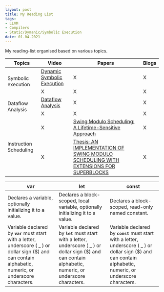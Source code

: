 ```yaml
---
layout: post
title: My Reading List
tags:
- LLVM
- Compilers
- Static/Dymanic/Symbolic Execution
date: 01-04-2021
---
```

My reading-list organised based on various topics.


<table class="tg">
<thead>
  <tr>
    <th class="tg-9ydz">Topics</th>
    <th class="tg-9ydz">Video</th>
    <th class="tg-9ydz">Papers</th>
    <th class="tg-9ydz">Blogs</th>
  </tr>
</thead>
<tbody>
  <tr>
    <td class="tg-jbrg" rowspan="2">Symbolic execution</td>
    <td class="tg-de2y"><a href="https://www.youtube.com/watch?v=QrtGOrSrVPQ" target="_blank" rel="noopener noreferrer">Dynamic Symbolic Execution</a></td>
    <td class="tg-de2y">X</td>
    <td class="tg-de2y">X</td>
  </tr>
  <tr>
    <td class="tg-de2y">X</td>
    <td class="tg-g4tm">X</td>
    <td class="tg-aokl">X</td>
  </tr>
  <tr>
    <td class="tg-z3tv" rowspan="2">Dataflow Analysis</td>
    <td class="tg-0lax"><a href="https://www.youtube.com/watch?v=OROXJ9-wUQE" target="_blank" rel="noopener noreferrer">Dataflow Analysis</a></td>
    <td class="tg-0lax">X</td>
    <td class="tg-0lax">X</td>
  </tr>
  <tr>
    <td class="tg-0lax">X</td>
    <td class="tg-0lax">X</td>
    <td class="tg-0lax">X</td>
  </tr>
  <tr>
    <td class="tg-z3tv" rowspan="2">Instruction Scheduling</td>
    <td class="tg-0lax">X</td>
    <td class="tg-0lax"><a href="https://citeseerx.ist.psu.edu/viewdoc/download?doi=10.1.1.57.8084&rep=rep1&type=pdf" target="_blank" rel="noopener noreferrer">Swing Modulo Scheduling: A Lifetime-Sensitive Approach</a></td>
    <td class="tg-0lax">X</td>
  </tr>
  <tr>
    <td class="tg-0lax">X</td>
    <td class="tg-0lax"><a href="https://llvm.org/pubs/2005-06-17-LattnerMSThesis.pdf" target="_blank" rel="noopener noreferrer">Thesis: AN IMPLEMENTATION OF SWING MODULO SCHEDULING WITH EXTENSIONS FOR SUPERBLOCKS</a></td>
    <td class="tg-0lax">X</td>
  </tr>
</tbody>
</table>


| **var** | **let** | **const** |
|-----|-----|-----|
| Declares a variable, optionally initializing it to a value. | Declares a block-scoped, local variable, optionally initializing it to a value. | Declares a block-scoped, read-only named constant. |
| Variable declared by **`var`** must start with a letter, underscore ( _ ) or dollar sign ($) and can contain alphabetic, numeric, or underscore characters. | Variable declared by **`let`** must start with a letter, underscore ( _ ) or dollar sign ($) and can contain alphabetic, numeric, or underscore characters. | Variable declared by **`const`** must start with a letter, underscore ( _ ) or dollar sign ($) and can contain alphabetic, numeric, or underscore characters. |

